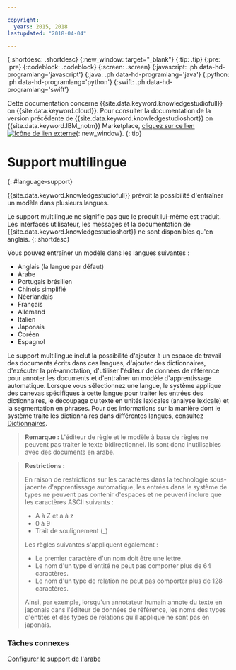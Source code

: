 ```yaml
---

copyright:
  years: 2015, 2018
lastupdated: "2018-04-04"

---
```


{:shortdesc: .shortdesc}
{:new_window: target="_blank"}
{:tip: .tip}
{:pre: .pre}
{:codeblock: .codeblock}
{:screen: .screen}
{:javascript: .ph data-hd-programlang='javascript'}
{:java: .ph data-hd-programlang='java'}
{:python: .ph data-hd-programlang='python'}
{:swift: .ph data-hd-programlang='swift'}

Cette documentation concerne {{site.data.keyword.knowledgestudiofull}} on {{site.data.keyword.cloud}}. Pour consulter la documentation de la version précédente de {{site.data.keyword.knowledgestudioshort}} on {{site.data.keyword.IBM_notm}} Marketplace, [cliquez sur ce lien ![Icône de lien externe](../../icons/launch-glyph.svg "Icône de lien externe")](https://console.bluemix.net/docs/services/knowledge-studio/language-support.html){: new_window}.
{: tip}

# Support multilingue
{: #language-support}

{{site.data.keyword.knowledgestudiofull}} prévoit la possibilité d'entraîner un modèle dans plusieurs langues.

Le support multilingue ne signifie pas que le produit lui-même est traduit. Les interfaces utilisateur, les messages et la documentation de {{site.data.keyword.knowledgestudioshort}} ne sont disponibles qu'en anglais.
{: shortdesc}

Vous pouvez entraîner un modèle dans les langues suivantes :

- Anglais (la langue par défaut)
- Arabe
- Portugais brésilien
- Chinois simplifié
- Néerlandais
- Français
- Allemand
- Italien
- Japonais
- Coréen
- Espagnol

Le support multilingue inclut la possibilité d'ajouter à un espace de travail des documents écrits dans ces langues, d'ajouter des dictionnaires, d'exécuter la pré-annotation, d'utiliser l'éditeur de données de référence pour annoter les documents et d'entraîner un modèle d'apprentissage automatique. Lorsque vous sélectionnez une langue, le système applique des canevas spécifiques à cette langue pour traiter les entrées des dictionnaires, le découpage du texte en unités lexicales (analyse lexicale) et la segmentation en phrases. Pour des informations sur la manière dont le système traite les dictionnaires dans différentes langues, consultez [Dictionnaires](/docs/services/watson-knowledge-studio/dictionaries.html#wks_dictionaries).

> **Remarque :** L'éditeur de règle et le modèle à base de règles ne peuvent pas traiter le texte bidirectionnel. Ils sont donc inutilisables avec des documents en arabe.

> **Restrictions :**
>
> En raison de restrictions sur les caractères dans la technologie sous-jacente d'apprentissage automatique, les entrées dans le système de types ne peuvent pas contenir d'espaces et ne peuvent inclure que les caractères ASCII suivants :
>
> - A à Z et a à z
> - 0 à 9
> - Trait de soulignement (_)
>
> Les règles suivantes s'appliquent également :
>
> - Le premier caractère d'un nom doit être une lettre.
> - Le nom d'un type d'entité ne peut pas comporter plus de 64 caractères.
> - Le nom d'un type de relation ne peut pas comporter plus de 128 caractères.
>
> Ainsi, par exemple, lorsqu'un annotateur humain annote du texte en japonais dans l'éditeur de données de référence, les noms des types d'entités et des types de relations qu'il applique ne sont pas en japonais.

### Tâches connexes

[Configurer le support de l'arabe](/docs/services/watson-knowledge-studio/language-support-arabic.html)
